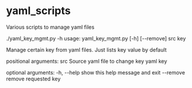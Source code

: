 # yaml_scripts
Various scripts to manage yaml files

./yaml_key_mgmt.py -h
usage: yaml_key_mgmt.py [-h] [--remove] src key

Manage certain key from yaml files. Just lists key value by default

positional arguments:
  src         Source yaml file to change
  key         yaml key

optional arguments:
  -h, --help  show this help message and exit
  --remove    remove requested key
